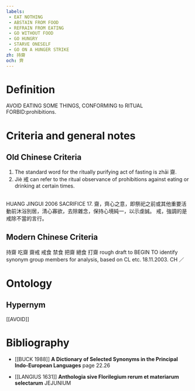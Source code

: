 ```yaml
---
labels: 
 - EAT NOTHING
 - ABSTAIN FROM FOOD
 - REFRAIN FROM EATING
 - GO WITHOUT FOOD
 - GO HUNGRY
 - STARVE ONESELF
 - GO ON A HUNGER STRIKE
zh: 持齋
och: 齊
---
```


# Definition
AVOID EATING SOME THINGS, CONFORMING to RITUAL FORBID:prohibitions.
# Criteria and general notes
## Old Chinese Criteria
1. The standard word for the ritually purifying act of fasting is zhāi 齋.
2. Jiè 戒 can refer to the ritual observance of prohibitions against eating or drinking at certain times.
## 
HUANG JINGUI 2006
SACRIFICE 17.
齋，齊心之意，即祭祀之前或其他重要活動前沐浴別居，清心寡欲，去除雜念，保持心境純一，以示虔誠。
戒，強調的是戒除不當的言行。
## Modern Chinese Criteria
持齋
吃齋
齋戒
戒食
禁食
把齋
絕食
打齋
rough draft to BEGIN TO identify synonym group members for analysis, based on CL etc. 18.11.2003. CH ／
# Ontology

## Hypernym
[[AVOID]]
# Bibliography
- [[BUCK 1988]]
**A Dictionary of Selected Synonyms in the Principal Indo-European Languages** page 22.26

- [[LANGIUS 1631]]
**Anthologia sive Florilegium rerum et materiarum selectarum** 
JEJUNIUM